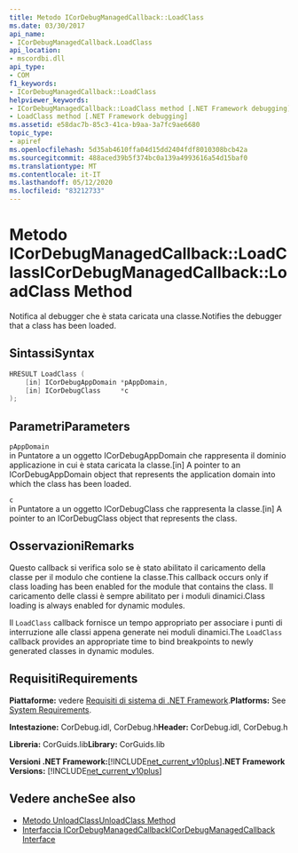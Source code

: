 ```yaml
---
title: Metodo ICorDebugManagedCallback::LoadClass
ms.date: 03/30/2017
api_name:
- ICorDebugManagedCallback.LoadClass
api_location:
- mscordbi.dll
api_type:
- COM
f1_keywords:
- ICorDebugManagedCallback::LoadClass
helpviewer_keywords:
- ICorDebugManagedCallback::LoadClass method [.NET Framework debugging]
- LoadClass method [.NET Framework debugging]
ms.assetid: e58dac7b-85c3-41ca-b9aa-3a7fc9ae6680
topic_type:
- apiref
ms.openlocfilehash: 5d35ab4610ffa04d15dd2404fdf8010308bcb42a
ms.sourcegitcommit: 488aced39b5f374bc0a139a4993616a54d15baf0
ms.translationtype: MT
ms.contentlocale: it-IT
ms.lasthandoff: 05/12/2020
ms.locfileid: "83212733"
---
```

# <a name="icordebugmanagedcallbackloadclass-method"></a><span data-ttu-id="3fe85-102">Metodo ICorDebugManagedCallback::LoadClass</span><span class="sxs-lookup"><span data-stu-id="3fe85-102">ICorDebugManagedCallback::LoadClass Method</span></span>
<span data-ttu-id="3fe85-103">Notifica al debugger che è stata caricata una classe.</span><span class="sxs-lookup"><span data-stu-id="3fe85-103">Notifies the debugger that a class has been loaded.</span></span>  
  
## <a name="syntax"></a><span data-ttu-id="3fe85-104">Sintassi</span><span class="sxs-lookup"><span data-stu-id="3fe85-104">Syntax</span></span>  
  
```cpp  
HRESULT LoadClass (  
    [in] ICorDebugAppDomain *pAppDomain,  
    [in] ICorDebugClass     *c  
);  
```  
  
## <a name="parameters"></a><span data-ttu-id="3fe85-105">Parametri</span><span class="sxs-lookup"><span data-stu-id="3fe85-105">Parameters</span></span>  
 `pAppDomain`  
 <span data-ttu-id="3fe85-106">in Puntatore a un oggetto ICorDebugAppDomain che rappresenta il dominio applicazione in cui è stata caricata la classe.</span><span class="sxs-lookup"><span data-stu-id="3fe85-106">[in] A pointer to an ICorDebugAppDomain object that represents the application domain into which the class has been loaded.</span></span>  
  
 `c`  
 <span data-ttu-id="3fe85-107">in Puntatore a un oggetto ICorDebugClass che rappresenta la classe.</span><span class="sxs-lookup"><span data-stu-id="3fe85-107">[in] A pointer to an ICorDebugClass object that represents the class.</span></span>  
  
## <a name="remarks"></a><span data-ttu-id="3fe85-108">Osservazioni</span><span class="sxs-lookup"><span data-stu-id="3fe85-108">Remarks</span></span>  
 <span data-ttu-id="3fe85-109">Questo callback si verifica solo se è stato abilitato il caricamento della classe per il modulo che contiene la classe.</span><span class="sxs-lookup"><span data-stu-id="3fe85-109">This callback occurs only if class loading has been enabled for the module that contains the class.</span></span> <span data-ttu-id="3fe85-110">Il caricamento delle classi è sempre abilitato per i moduli dinamici.</span><span class="sxs-lookup"><span data-stu-id="3fe85-110">Class loading is always enabled for dynamic modules.</span></span>  
  
 <span data-ttu-id="3fe85-111">Il `LoadClass` callback fornisce un tempo appropriato per associare i punti di interruzione alle classi appena generate nei moduli dinamici.</span><span class="sxs-lookup"><span data-stu-id="3fe85-111">The `LoadClass` callback provides an appropriate time to bind breakpoints to newly generated classes in dynamic modules.</span></span>  
  
## <a name="requirements"></a><span data-ttu-id="3fe85-112">Requisiti</span><span class="sxs-lookup"><span data-stu-id="3fe85-112">Requirements</span></span>  
 <span data-ttu-id="3fe85-113">**Piattaforme:** vedere [Requisiti di sistema di .NET Framework](../../get-started/system-requirements.md).</span><span class="sxs-lookup"><span data-stu-id="3fe85-113">**Platforms:** See [System Requirements](../../get-started/system-requirements.md).</span></span>  
  
 <span data-ttu-id="3fe85-114">**Intestazione:** CorDebug.idl, CorDebug.h</span><span class="sxs-lookup"><span data-stu-id="3fe85-114">**Header:** CorDebug.idl, CorDebug.h</span></span>  
  
 <span data-ttu-id="3fe85-115">**Libreria:** CorGuids.lib</span><span class="sxs-lookup"><span data-stu-id="3fe85-115">**Library:** CorGuids.lib</span></span>  
  
 <span data-ttu-id="3fe85-116">**Versioni .NET Framework:**[!INCLUDE[net_current_v10plus](../../../../includes/net-current-v10plus-md.md)]</span><span class="sxs-lookup"><span data-stu-id="3fe85-116">**.NET Framework Versions:** [!INCLUDE[net_current_v10plus](../../../../includes/net-current-v10plus-md.md)]</span></span>  
  
## <a name="see-also"></a><span data-ttu-id="3fe85-117">Vedere anche</span><span class="sxs-lookup"><span data-stu-id="3fe85-117">See also</span></span>

- [<span data-ttu-id="3fe85-118">Metodo UnloadClass</span><span class="sxs-lookup"><span data-stu-id="3fe85-118">UnloadClass Method</span></span>](icordebugmanagedcallback-unloadclass-method.md)
- [<span data-ttu-id="3fe85-119">Interfaccia ICorDebugManagedCallback</span><span class="sxs-lookup"><span data-stu-id="3fe85-119">ICorDebugManagedCallback Interface</span></span>](icordebugmanagedcallback-interface.md)
